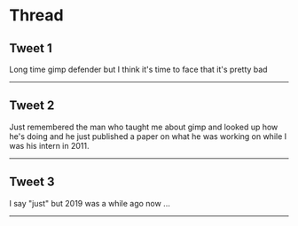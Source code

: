 # Thread

## Tweet 1

Long time gimp defender but I think it's time to face that it's pretty bad

---

## Tweet 2

Just remembered the man who taught me about gimp and looked up how he's doing and he just published a paper on what he was working on while I was his intern in 2011.

---

## Tweet 3

I say "just" but 2019 was a while ago now ...

---

